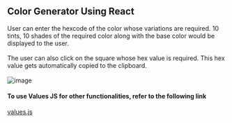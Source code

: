 ## Color Generator Using React
User can enter the hexcode of the color whose variations are required. 10 tints, 10 shades of the required color along with the base color would be displayed to the user.
<br>
<br>
The user can also click on the square whose hex value is required. This hex value gets automatically copied to the clipboard.
<br>
<br>
![image](https://github.com/Ikshu-Jain27/Color-Generator-React/assets/120514956/c91cfbe9-ee59-45f8-9ec2-3a02772fcadf)


#### To use Values JS for other functionalities, refer to the following link 
[values.js](https://github.com/noeldelgado/values.js)
